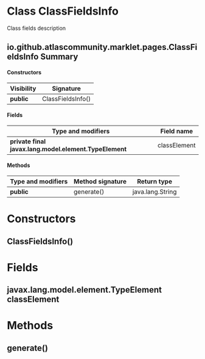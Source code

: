 Class ClassFieldsInfo
=====================
Class fields description

io.github.atlascommunity.marklet.pages.ClassFieldsInfo Summary
-------
#### Constructors
| Visibility | Signature         |
| ---------- | ----------------- |
| **public** | ClassFieldsInfo() |
#### Fields
| Type and modifiers                                     | Field name   |
| ------------------------------------------------------ | ------------ |
| **private final javax.lang.model.element.TypeElement** | classElement |
#### Methods
| Type and modifiers | Method signature | Return type      |
| ------------------ | ---------------- | ---------------- |
| **public**         | generate()       | java.lang.String |

Constructors
============
ClassFieldsInfo()
-----------------


Fields
======
javax.lang.model.element.TypeElement classElement
-------------------------------------------------


Methods
=======
generate()
----------


